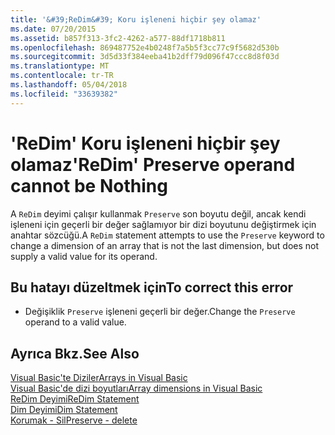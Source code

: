 ```yaml
---
title: '&#39;ReDim&#39; Koru işleneni hiçbir şey olamaz'
ms.date: 07/20/2015
ms.assetid: b857f313-3fc2-4262-a577-88df1718b811
ms.openlocfilehash: 869487752e4b0248f7a5b5f3cc77c9f5682d530b
ms.sourcegitcommit: 3d5d33f384eeba41b2dff79d096f47ccc8d8f03d
ms.translationtype: MT
ms.contentlocale: tr-TR
ms.lasthandoff: 05/04/2018
ms.locfileid: "33639382"
---
```

# <a name="39redim39-preserve-operand-cannot-be-nothing"></a><span data-ttu-id="b70c1-102">&#39;ReDim&#39; Koru işleneni hiçbir şey olamaz</span><span class="sxs-lookup"><span data-stu-id="b70c1-102">&#39;ReDim&#39; Preserve operand cannot be Nothing</span></span>
<span data-ttu-id="b70c1-103">A `ReDim` deyimi çalışır kullanmak `Preserve` son boyutu değil, ancak kendi işleneni için geçerli bir değer sağlamıyor bir dizi boyutunu değiştirmek için anahtar sözcüğü.</span><span class="sxs-lookup"><span data-stu-id="b70c1-103">A `ReDim` statement attempts to use the `Preserve` keyword to change a dimension of an array that is not the last dimension, but does not supply a valid value for its operand.</span></span>  
  
## <a name="to-correct-this-error"></a><span data-ttu-id="b70c1-104">Bu hatayı düzeltmek için</span><span class="sxs-lookup"><span data-stu-id="b70c1-104">To correct this error</span></span>  
  
-   <span data-ttu-id="b70c1-105">Değişiklik `Preserve` işleneni geçerli bir değer.</span><span class="sxs-lookup"><span data-stu-id="b70c1-105">Change the `Preserve` operand to a valid value.</span></span>  
  
## <a name="see-also"></a><span data-ttu-id="b70c1-106">Ayrıca Bkz.</span><span class="sxs-lookup"><span data-stu-id="b70c1-106">See Also</span></span>  
 [<span data-ttu-id="b70c1-107">Visual Basic'te Diziler</span><span class="sxs-lookup"><span data-stu-id="b70c1-107">Arrays in Visual Basic</span></span>](~/docs/visual-basic/programming-guide/language-features/arrays/index.md)  
 [<span data-ttu-id="b70c1-108">Visual Basic'de dizi boyutları</span><span class="sxs-lookup"><span data-stu-id="b70c1-108">Array dimensions in Visual Basic</span></span>](~/docs/visual-basic/programming-guide/language-features/arrays/array-dimensions.md)  
 [<span data-ttu-id="b70c1-109">ReDim Deyimi</span><span class="sxs-lookup"><span data-stu-id="b70c1-109">ReDim Statement</span></span>](../../visual-basic/language-reference/statements/redim-statement.md)  
 [<span data-ttu-id="b70c1-110">Dim Deyimi</span><span class="sxs-lookup"><span data-stu-id="b70c1-110">Dim Statement</span></span>](../../visual-basic/language-reference/statements/dim-statement.md)  
 [<span data-ttu-id="b70c1-111">Korumak - Sil</span><span class="sxs-lookup"><span data-stu-id="b70c1-111">Preserve - delete</span></span>](http://msdn.microsoft.com/library/91badeab-b4e0-48b6-92c9-9f0c8f995d81)
